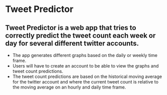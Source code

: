 # Tweet Predictor
## Tweet Predictor is a web app that tries to correctly predict the tweet count each week or day for several different twitter accounts.
* The app generates different graphs based on the daily or weekly time frame.
* Users will have to create an account to be able to view the graphs and tweet count predictions.
* The tweet count predictions are based on the historical moving average for the twitter account and where the current tweet count is relative to the moving average on an hourly and daily time frame.
